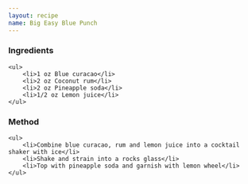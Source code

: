 ```yaml
---
layout: recipe
name: Big Easy Blue Punch
---
```


<div>
	<h3>Ingredients</h3>

	<ul>
		<li>1 oz Blue curacao</li>
		<li>2 oz Coconut rum</li>
		<li>2 oz Pineapple soda</li>
		<li>1/2 oz Lemon juice</li>
	</ul>
</div>

<div>
	<h3>Method</h3>

	<ul>
		<li>Combine blue curacao, rum and lemon juice into a cocktail shaker with ice</li>
		<li>Shake and strain into a rocks glass</li>
		<li>Top with pineapple soda and garnish with lemon wheel</li>
	</ul>
</div>
